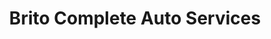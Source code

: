 ---
title: "Brito Complete Auto Services"
url: /middletown/brito-complete-auto-services/
shop: Autowerkstatt
---